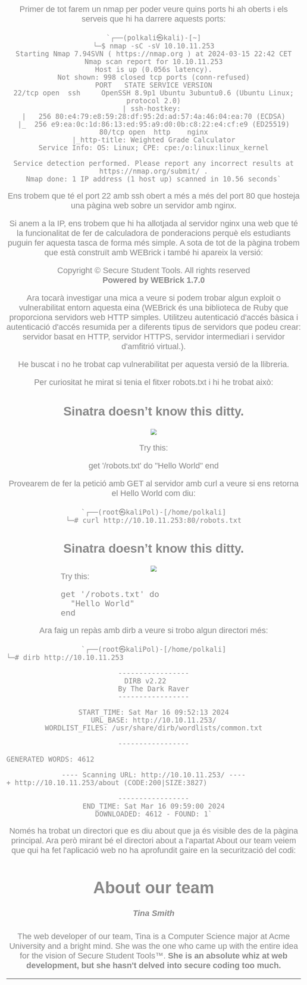 Primer de tot farem un nmap per poder veure quins ports hi ah oberts i els serveis que hi ha darrere aquests ports:

```
`┌──(polkali㉿kali)-[~]
└─$ nmap -sC -sV 10.10.11.253
Starting Nmap 7.94SVN ( https://nmap.org ) at 2024-03-15 22:42 CET
Nmap scan report for 10.10.11.253
Host is up (0.056s latency).
Not shown: 998 closed tcp ports (conn-refused)
PORT   STATE SERVICE VERSION
22/tcp open  ssh     OpenSSH 8.9p1 Ubuntu 3ubuntu0.6 (Ubuntu Linux; protocol 2.0)
| ssh-hostkey: 
|   256 80:e4:79:e8:59:28:df:95:2d:ad:57:4a:46:04:ea:70 (ECDSA)
|_  256 e9:ea:0c:1d:86:13:ed:95:a9:d0:0b:c8:22:e4:cf:e9 (ED25519)
80/tcp open  http    nginx
|_http-title: Weighted Grade Calculator
Service Info: OS: Linux; CPE: cpe:/o:linux:linux_kernel

Service detection performed. Please report any incorrect results at https://nmap.org/submit/ .
Nmap done: 1 IP address (1 host up) scanned in 10.56 seconds`
```

Ens trobem que té el port 22 amb ssh obert a més a més del port 80 que hosteja una pàgina web sobre un servidor amb nginx.

Si anem a la IP, ens trobem que hi ha allotjada al servidor nginx una web que té la funcionalitat de fer de calculadora de ponderacions perquè els estudiants puguin fer aquesta tasca de forma més simple. A sota de tot de la pàgina trobem que està construït amb WEBrick i també hi apareix la versió:

Copyright © Secure Student Tools. All rights reserved  
**Powered by WEBrick 1.7.0**

Ara tocarà investigar una mica a veure si podem trobar algun exploit o vulnerabilitat entorn aquesta eina (WEBrick és una biblioteca de Ruby que proporciona servidors web HTTP simples. Utilitzeu autenticació d'accés bàsica i autenticació d'accés resumida per a diferents tipus de servidors que podeu crear: servidor basat en HTTP, servidor HTTPS, servidor intermediari i servidor d'amfitrió virtual.).

He buscat i no he trobat cap vulnerabilitat per aquesta versió de la llibreria.

Per curiositat he mirat si tenia el fitxer robots.txt i hi he trobat això:

## Sinatra doesn’t know this ditty.

![](http://127.0.0.1:3000/__sinatra__/404.png)

Try this:

get '/robots.txt' do
  "Hello World"
end

Provearem de fer la petició amb GET al servidor amb curl a veure si ens retorna el Hello World com diu:

```
`┌──(root㉿kaliPol)-[/home/polkali]
└─# curl http://10.10.11.253:80/robots.txt
````
<!DOCTYPE html>
<html>
<head>
  <style type="text/css">
  body { text-align:center;font-family:helvetica,arial;font-size:22px;
    color:#888;margin:20px}
  #c {margin:0 auto;width:500px;text-align:left}
  </style>
</head>
<body>
  <h2>Sinatra doesn’t know this ditty.</h2>
  <img src='http://127.0.0.1:3000/__sinatra__/404.png'>
  <div id="c">
    Try this:
    <pre>get &#x27;&#x2F;robots.txt&#x27; do
  &quot;Hello World&quot;
end
</pre>
  </div>
</body>
</html>

Ara faig un repàs amb dirb a veure si trobo algun directori més:

```
`┌──(root㉿kaliPol)-[/home/polkali]
└─# dirb http://10.10.11.253                                                                     

-----------------
DIRB v2.22    
By The Dark Raver
-----------------

START_TIME: Sat Mar 16 09:52:13 2024
URL_BASE: http://10.10.11.253/
WORDLIST_FILES: /usr/share/dirb/wordlists/common.txt

-----------------

GENERATED WORDS: 4612                                                          

---- Scanning URL: http://10.10.11.253/ ----
+ http://10.10.11.253/about (CODE:200|SIZE:3827)                                                                                                             
                                                                                                                                                             
-----------------
END_TIME: Sat Mar 16 09:59:00 2024
DOWNLOADED: 4612 - FOUND: 1`
```

Només ha trobat un directori que es diu about que ja és visible des de la pàgina principal. Ara però mirant bé el directori about a l'apartat About our team veiem que qui ha fet l'aplicació web no ha aprofundit gaire en la securització del codi:

# About our team

##### Tina Smith

The web developer of our team, Tina is a Computer Science major at Acme University and a bright mind. She was the one who came up with the entire idea for the vision of Secure Student Tools™. **She is an absolute whiz at web development, but she hasn't delved into secure coding too much.**

----------------------------------------------------------------------


